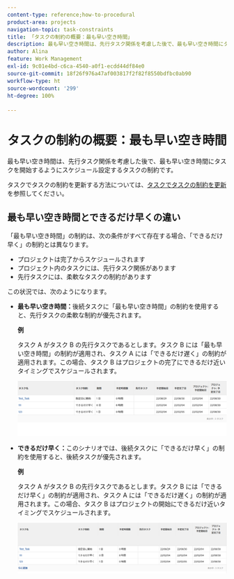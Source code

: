 ```yaml
---
content-type: reference;how-to-procedural
product-area: projects
navigation-topic: task-constraints
title: 「タスクの制約の概要：最も早い空き時間」
description: 最も早い空き時間は、先行タスク関係を考慮した後で、最も早い空き時間にタスクを開始するようにスケジュール設定するタスクの制約です。
author: Alina
feature: Work Management
exl-id: 9c01e4bd-c6ca-4540-a0f1-ecdd44df84e0
source-git-commit: 18f26f976a47af003817f2f82f8550bdfbc0ab90
workflow-type: ht
source-wordcount: '299'
ht-degree: 100%

---
```


# タスクの制約の概要：最も早い空き時間

最も早い空き時間は、先行タスク関係を考慮した後で、最も早い空き時間にタスクを開始するようにスケジュール設定するタスクの制約です。

タスクでタスクの制約を更新する方法については、[タスクでタスクの制約を更新](../../../manage-work/tasks/task-constraints/update-task-constraint-of-task.md)を参照してください。

<!--
<p data-mc-conditions="QuicksilverOrClassic.Draft mode">(NOTE: replaced with new article linked above) </p>
-->

<!--
<p data-mc-conditions="QuicksilverOrClassic.Draft mode">To update the Task Constraint to Earliest Available Time:</p>
-->

<!--
   <li value="1" data-mc-conditions="QuicksilverOrClassic.Draft mode">Go to a task whose constraint you want to modify. </li>
   -->

<!--
   <p data-mc-conditions="QuicksilverOrClassic.Draft mode">Click <strong>Edit Task</strong>.</p>
   -->

<!--
   <p data-mc-conditions="QuicksilverOrClassic.Draft mode">Click the <strong>More</strong> icon <img src="assets/qs-more-icon-on-an-object.png"> next to the task name, then click <strong>Edit</strong>.</p>
   -->

<!--
   <p data-mc-conditions="QuicksilverOrClassic.Draft mode">In the <strong>Overview</strong> section, expand the <strong>Task Constraint</strong> drop-down menu.</p>
   -->

<!--
   <p data-mc-conditions="QuicksilverOrClassic.Draft mode">Select <strong>Earliest Available Time</strong>.</p>
   -->

<!--
   <li value="5" data-mc-conditions="QuicksilverOrClassic.Draft mode">Click <strong>Save Changes</strong>.</li>
   -->

## 最も早い空き時間とできるだけ早くの違い

<!--
<p data-mc-conditions="QuicksilverOrClassic.Draft mode">(NOTE: [! This section is duplicated in "Earliest Available Time"])</p>
-->

「最も早い空き時間」の制約は、次の条件がすべて存在する場合、「できるだけ早く」の制約とは異なります。

* プロジェクトは完了からスケジュールされます
* プロジェクト内のタスクには、先行タスク関係があります
* 先行タスクには、柔軟なタスクの制約があります

この状況では、次のようになります。

* **最も早い空き時間：**&#x200B;後続タスクに「最も早い空き時間」の制約を使用すると、先行タスクの柔軟な制約が優先されます。

  **例**

  タスク A がタスク B の先行タスクであるとします。タスク B には「最も早い空き時間」の制約が適用され、タスク A には「できるだけ遅く」の制約が適用されます。この場合、タスク B はプロジェクトの完了にできるだけ近いタイミングでスケジュールされます。

  ![タスクの日付がプロジェクトの完了日に近い場合の「最も早い空き時間」の制約](assets/earliest-available-constraint-dates-closer-to-project-completion-350x137.png)

* **できるだけ早く：**&#x200B;このシナリオでは、後続タスクに「できるだけ早く」の制約を使用すると、後続タスクが優先されます。

  **例**

  タスク A がタスク B の先行タスクであるとします。タスク B には「できるだけ早く」の制約が適用され、タスク A には「できるだけ遅く」の制約が適用されます。この場合、タスク B はプロジェクトの開始にできるだけ近いタイミングでスケジュールされます。

  ![タスクの日付がプロジェクトの完了日に近い場合の「できるだけ早く」の制約](assets/as-soon-as-possible-dates-closer-to-project-start-350x126.png)
